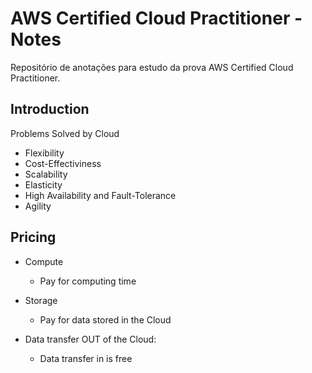 # AWS Certified Cloud Practitioner - Notes
Repositório de anotações para estudo da prova AWS Certified Cloud Practitioner.

## Introduction

Problems Solved by Cloud

* Flexibility
* Cost-Effectiviness
* Scalability
* Elasticity
* High Availability and Fault-Tolerance
* Agility

## Pricing

* Compute</br>
    * Pay for computing time

* Storage</br>
    * Pay for data stored in the Cloud

* Data transfer OUT of the Cloud:</br>
    * Data transfer in is free
